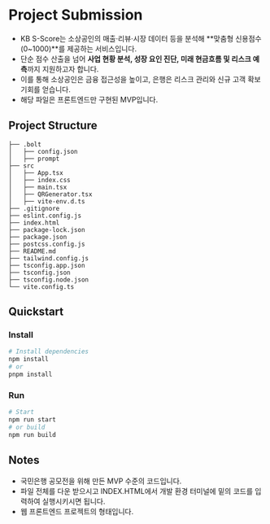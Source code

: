 # Project Submission
* KB S-Score는 소상공인의 매출·리뷰·시장 데이터 등을 분석해 \*\*맞춤형 신용점수(0\~1000)\*\*를 제공하는 서비스입니다.
* 단순 점수 산출을 넘어 **사업 현황 분석, 성장 요인 진단, 미래 현금흐름 및 리스크 예측**까지 지원하고자 합니다.
* 이를 통해 소상공인은 금융 접근성을 높이고, 은행은 리스크 관리와 신규 고객 확보 기회를 얻습니다.
* 해당 파일은 프론트엔드만 구현된 MVP입니다.




## Project Structure
```text
├── .bolt
│   ├── config.json
│   ├── prompt
├── src
│   ├── App.tsx
│   ├── index.css
│   ├── main.tsx
│   ├── QRGenerator.tsx
│   ├── vite-env.d.ts
├── .gitignore
├── eslint.config.js
├── index.html
├── package-lock.json
├── package.json
├── postcss.config.js
├── README.md
├── tailwind.config.js
├── tsconfig.app.json
├── tsconfig.json
├── tsconfig.node.json
└── vite.config.ts
```

## Quickstart
### Install
```bash
# Install dependencies
npm install
# or
pnpm install
```
### Run
```bash
# Start
npm run start
# or build
npm run build
```

## Notes
- 국민은행 공모전을 위해 만든 MVP 수준의 코드입니다.
- 파일 전체를 다운 받으시고 INDEX.HTML에서 개발 환경 터미널에 밑의 코드를 입력하여 실행시키시면 됩니다.
- 웹 프론트엔드 프로젝트의 형태입니다.
